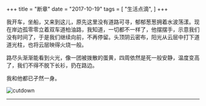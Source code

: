 +++
title = "断章"
date = "2017-10-19"
tags = [
    "生活点滴",
]
+++

我开车，坐船，又来到这儿，原先这里没有道路可寻，郁郁葱葱拥着水波荡漾。现在岸边孤零零立着双车道柏油路，我知道，一切都不一样了，他摆摆手，示意我们没有时间了，于是我们继续向前，不再停留。头顶阴云密布，阳光从云层中打下道道光柱，也将云层映得火烧一般。

路尽头渐渐能看到火光，像一团被拨散的蛋黄，四周依然是死一般安静，温度变高了，我们不得不脱下长衫，扔在路边。

我和他都已孑然一身。

![cutdown](/images/cutdown.png)

---
